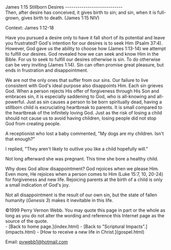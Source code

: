  <head> <title>(PVW) James 1:15 Stillborn Desires</title> <meta content="IE=9" http-equiv="X-UA-Compatible"></meta> <link href="css/page_style.css" rel="stylesheet" type="text/css"></link> </head><body><div class="page_style"> James 1:15 Stillborn Desires
----------------------------

<div class="p">Then, after desire has conceived, it gives birth to sin; and sin, when it is full-grown, gives birth to death. (James 1:15 NIV)

 Context: James 1:12-18</div>Have you pursued a desire only to have it fall short of its potential and leave you frustrated? God's intention for our desires is to seek Him (Psalm 37:4). However, God gave us the ability to choose how (James 1:13-14) we attempt to fulfill our desires. God revealed how we can seek and know Him in the Bible. For us to seek to fulfill our desires otherwise is sin. To do otherwise can be very inviting (James 1:14). Sin can often promise great pleasure, but ends in frustration and disappointment.

We are not the only ones that suffer from our sins. Our failure to live consistent with God's ideal purpose also disappoints Him. Each sin grieves God. When a person rejects His offer of forgiveness through His Son and embraces sin, it is especially saddening to God, who is all-knowing and all-powerful. Just as sin causes a person to be born spiritually dead, having a stillborn child is excruciating heartbreak to parents. It is small compared to the heartbreak of the infinitely loving God. Just as the risk of losing a child should not cause us to avoid having children, losing people did not stop God from creating people.

A receptionist who lost a baby commented, "My dogs are my children. Isn't that enough?"

 I replied, "They aren't likely to outlive you like a child hopefully will."

 Not long afterward she was pregnant. This time she bore a healthy child.

Why does God allow disappointment? God rejoices when we please Him. Even more, He rejoices when a person comes to Him (Luke 15:7, 10, 20-24) for forgiveness and new life. Rejoicing parents at the birth of a child is only a small indication of God's joy.

Not all disappointment is the result of our own sin, but the state of fallen humanity (<cite class="bibleref" title="Genesis 3">Genesis 3</cite>) makes it inevitable in this life.

<div class="copy">©1999 Perry Vernon Webb. You may quote this page in part or the whole as long as you do not alter the wording and reference this Internet page as the source of the quote.</div>  </div>- [Back to home page.](index.html)
- [Back to "Scriptural Impacts".](impacts.html)
- [How to receive a new life in Christ.](gospel.html)

Email: [pvwebb1@hotmail.com](mailto:pvwebb1@hotmail.com)

